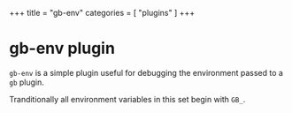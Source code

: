 +++
title = "gb-env"
categories = [ "plugins" ]
+++
# gb-env plugin

`gb-env` is a simple plugin useful for debugging the environment passed to a `gb` plugin.

Tranditionally all environment variables in this set begin with `GB_`.
